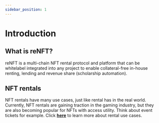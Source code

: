 ```yaml
---
sidebar_position: 1
---
```


# Introduction

## **What is reNFT?**

reNFT is a multi-chain NFT rental protocol and platform that can be whitelabel integrated into any project to enable collateral-free in-house renting, lending and revenue share (scholarship automation).

## **NFT rentals**

NFT rentals have many use cases, just like rental has in the real world. Currently, NFT rentals are gaining traction in the gaming industry, but they are also becoming popular for NFTs with access utility. Think about event tickets for example. Click [**here**](https://www.notion.so/Rental-use-cases-a0ec2840e84f472a9b6785b29cbf4320) to learn more about rental use cases.


